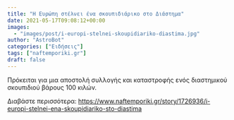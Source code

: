 ```yaml
---
title: "Η Ευρώπη στέλνει ένα σκουπιδιάρικο στο Διάστημα"
date: 2021-05-17T09:08:12+00:00
images:
  - "images/post/i-europi-stelnei-skoupidiariko-diastima.jpg"
author: "AstroBot"
categories: ["Ειδήσεις"]
tags: ["naftemporiki.gr"]
draft: false
---
```


Πρόκειται για μια αποστολή συλλογής και καταστροφής ενός διαστημικού σκουπιδιού βάρους 100 κιλών.

Διαβάστε περισσότερα: https://www.naftemporiki.gr/story/1726936/i-europi-stelnei-ena-skoupidiariko-sto-diastima
